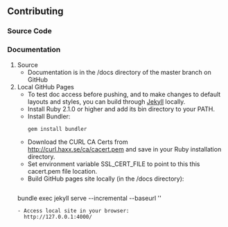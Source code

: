 ## Contributing

### Source Code

### Documentation
1. Source
   - Documentation is in the /docs directory of the master branch on GitHub
2. Local GitHub Pages
   - To test doc access before pushing, and to make changes to default layouts and styles, you can build through [Jekyll](https://help.github.com/articles/about-github-pages-and-jekyll/) locally.
   - Install Ruby 2.1.0 or higher and add its bin directory to your PATH.
   - Install Bundler:
     ```
     gem install bundler
     ```
   - Download the CURL CA Certs from http://curl.haxx.se/ca/cacert.pem and save in your Ruby installation directory.
   - Set environment variable SSL_CERT_FILE to point to this this cacert.pem file location.
   - Build GitHub pages site locally (in the /docs directory):
     ```
   bundle exec jekyll serve --incremental --baseurl ''
   ```
   - Access local site in your browser:
     http://127.0.0.1:4000/